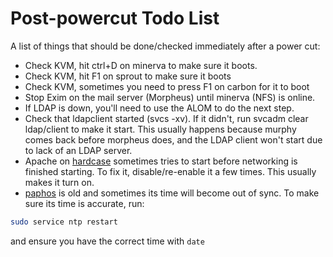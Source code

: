 # Post-powercut Todo List

A list of things that should be done/checked immediately after a power cut:

- Check KVM, hit ctrl+D on minerva to make sure it boots.
- Check KVM, hit F1 on sprout to make sure it boots
- Check KVM, sometimes you need to press F1 on carbon for it to boot
- Stop Exim on the mail server (Morpheus) until minerva (NFS) is online.
- If LDAP is down, you'll need to use the ALOM to do the next step.
- Check that ldapclient started (svcs -xv). If it didn't, run svcadm clear ldap/client to make it start. This usually happens because murphy comes back before morpheus does, and the LDAP client won't start due to lack of an LDAP server.
- Apache on [hardcase](../hardware/nix/hardcase.md) sometimes tries to start before networking is finished starting. To fix it, disable/re-enable it a few times. This usually makes it turn on.
- [paphos](../hardware/paphos.md) is old and sometimes its time will become out of sync. To make sure its time is accurate, run:
```bash
sudo service ntp restart
```
and ensure you have the correct time with `date`